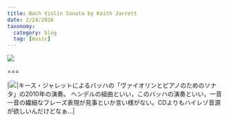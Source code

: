 ```yaml
---
title: Bach Violin Sonata by Keith Jarrett
date: 2/24/2016
taxonomy:
  category: blog
  tag: [music]
---
```


![](https://www.youtube.com/watch?v=EzcsHQW8ww4)

===

|<a rel="nofollow" href="http://www.amazon.co.jp/gp/product/B00D7OXUIK/ref=as_li_ss_il?ie=UTF8&camp=247&creative=7399&creativeASIN=B00D7OXUIK&linkCode=as2&tag=tujp-22"><img border="0" src="http://ws-fe.amazon-adsystem.com/widgets/q?_encoding=UTF8&ASIN=B00D7OXUIK&Format=_SL250_&ID=AsinImage&MarketPlace=JP&ServiceVersion=20070822&WS=1&tag=tujp-22" ></a><img src="http://ir-jp.amazon-adsystem.com/e/ir?t=tujp-22&l=as2&o=9&a=B00D7OXUIK" width="1" height="1" border="0" alt="" style="border:none !important; margin:0px !important;" />|キース・ジャレットによるバッハの「ヴァイオリンとピアノのためのソナタ」の2010年の演奏。
ヘンデルの組曲といい，このバッハの演奏といい，一音一音の繊細なフレーズ表現が見事といか言い様がない。CDよりもハイレゾ音源が欲しいんだけどなぁ...|
